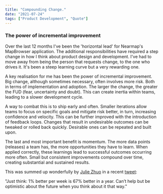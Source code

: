 ```yaml
---
title: "Compounding Change."
date: "2021-07-24"
tags: ["Product Development", "Quote"]
---
```


### The power of incremental improvement

Over the last 12 months I've been the 'horizontal lead' for Nearmap's MapBrowser application. The additional responsibilities have required a step change in how I think about product design and development. I've had to move away from being the person that requests change, to the one who drives it. It's been a steep learning curve but a very rewarding one.

A key realisation for me has been the power of incremental improvement. Big change, although sometimes necessary, often involves more risk. Both in terms of implementation and adoption. The larger the change, the greater the FUD (fear, uncertainty and doubt). This can create inertia within teams, leading to a slower development cycle.

A way to combat this is to ship early and often. Smaller iterations allow teams to focus on specific goals and mitigate risk better, in turn, increasing confidence and velocity. This can be further improved with the introduction of feedback loops. Changes that result in undesirable outcomes can be tweaked or rolled back quickly. Desirable ones can be repeated and built upon.

The last and most important benefit is momentum. The more data points (releases) a team has, the more opportunities they have to learn. When applied correctly, these learnings lead to successful outcomes occurring more often. Small but consistent improvements compound over time, creating substantial and sustained results.

This was summed up wonderfully by [Julie Zhuo](https://twitter.com/joulee?lang=en) in a recent [tweet](https://twitter.com/joulee/status/1408567296860180480?s=20):

"Just think: 1% better per week is 67% better in a year.
Can’t help but be optimistic about the future when you think about it that way."
